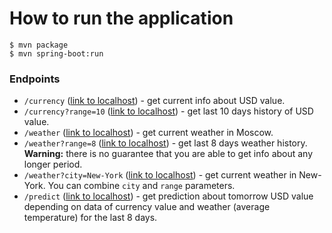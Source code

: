 # How to run the application

```terminal
$ mvn package
$ mvn spring-boot:run
```

### Endpoints

- `/currency` ([link to localhost](localhost:8080/currency)) - get current info about USD value.
- `/currency?range=10` ([link to localhost](localhost:8080/currency?range=10)) - get last 10 days history of USD value.
- `/weather` ([link to localhost](localhost:8080/weather)) - get current weather in Moscow.
- `/weather?range=8` ([link to localhost](localhost:8080/weather?range=8)) - get last 8 days weather history. **Warning:** there is no 
guarantee that you are able to get info about any longer period.
- `/weather?city=New-York` ([link to localhost](localhost:8080/weather?city=New-York)) - get current weather in New-York. You can combine `city` 
and `range` parameters.
- `/predict` ([link to localhost](localhost:8080/predict)) - get prediction about tomorrow USD value depending on data of currency 
value and weather (average temperature) for the last 8 days.